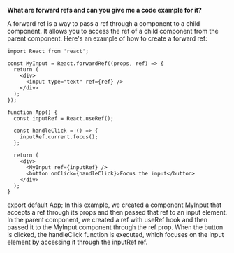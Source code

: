 **What are forward refs and can you give me a code example for it?**

A forward ref is a way to pass a ref through a component to a child component. It allows you to access the ref of a child component from the parent component. Here's an example of how to create a forward ref:

```
import React from 'react';

const MyInput = React.forwardRef((props, ref) => {
  return (
    <div>
      <input type="text" ref={ref} />
    </div>
  );
});

function App() {
  const inputRef = React.useRef();

  const handleClick = () => {
    inputRef.current.focus();
  };

  return (
    <div>
      <MyInput ref={inputRef} />
      <button onClick={handleClick}>Focus the input</button>
    </div>
  );
}
```

export default App;
In this example, we created a component MyInput that accepts a ref through its props and then passed that ref to an input element. In the parent component, we created a ref with useRef hook and then passed it to the MyInput component through the ref prop. When the button is clicked, the handleClick function is executed, which focuses on the input element by accessing it through the inputRef ref.




